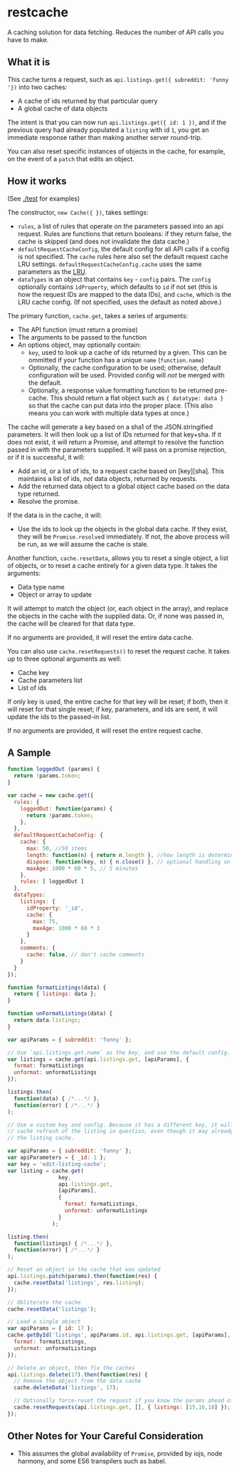 # restcache
A caching solution for data fetching. Reduces the number of API calls you have
to make.

## What it is

This cache turns a request, such as `api.listings.get({ subreddit: 'funny '})`
into two caches:

* A cache of ids returned by that particular query
* A global cache of data objects

The intent is that you can now run `api.listings.get({ id: 1 })`, and if the
previous query had already populated a `listing` with id `1`, you get an
immediate response rather than making another server round-trip.

You can also reset specific instances of objects in the cache, for example, on
the event of a `patch` that edits an object.

## How it works

(See [./test](./test) for examples)

The constructor, `new Cache({ })`, takes settings:

* `rules`, a list of rules that operate on the parameters passed into an api request.
  Rules are functions that return booleans: if they return false, the cache
  is skipped (and does not invalidate the data cache.)
* `defaultRequestCacheConfig`, the default config for all API calls if a config is not
  specified. The `cache` rules here also set the default request cache LRU
  settings. `defaultRequestCacheConfig.cache` uses the same parameters as the
  [LRU](https://github.com/isaacs/node-lru-cache).
* `dataTypes` is an object that contains `key` - `config` pairs. The `config`
  optionally contains `idProperty`, which defaults to `id` if not set (this
  is how the request IDs are mapped to the data IDs), and `cache`, which
  is the LRU cache config. (If not specified, uses the default as noted above.)

The primary function, `cache.get`, takes a series of arguments:

* The API function (must return a promise)
* The arguments to be passed to the function
* An options object, may optionally contain:
  * `key`, used to look up a cache of ids returned by a given. This can be
    ommitted if your function has a unique `name` (`function.name`)
  * Optionally, the cache configuration to be used; otherwise, default configuration
    will be used. Provided config will *not* be merged with the default.
  * Optionally, a response value formatting function to be returned pre-cache.
    This should return a flat object such as `{ datatype: data }` so that the
    cache can put data into the proper place. (This also means you can work with
    multiple data types at once.)

The cache will generate a key based on a sha1 of the JSON.stringified parameters.
It will then look up a list of IDs returned for that key+sha. If it does not
exist, it will return a Promise, and attempt to resolve the function passed in
with the parameters supplied. It will pass on a promise rejection, or if it is
successful, it will:

* Add an id, or a list of ids, to a request cache based on [key][sha]. This
  maintains a list of ids, *not* data objects, returned by requests.
* Add the returned data object to a global object cache based on the data type
  returned.
* Resolve the promise.

If the data is in the cache, it will:

* Use the ids to look up the objects in the global data cache. If they exist,
  they will be `Promise.resolve`d immediately. If not, the above process will
  be run, as we will assume the cache is stale.


Another function, `cache.resetData`, allows you to reset a single object, a list of
objects, or to reset a cache entirely for a given data type. It takes the
arguments:

* Data type name
* Object or array to update

It will attempt to match the object (or, each object in the array), and replace
the objects in the cache with the supplied data. Or, if none was passed in, the
cache will be cleared for that data type.

If no arguments are provided, it will reset the entire data cache.

You can also use `cache.resetRequests()` to reset the request cache. It takes
up to three optional arguments as well:

* Cache key
* Cache parameters list
* List of ids

If only key is used, the entire cache for that key will be reset; if both, then
it will reset for that single reset; if key, parameters, and ids are sent, it
will update the ids to the passed-in list.

If no arguments are provided, it will reset the entire request cache.

## A Sample

```javascript
function loggedOut (params) {
  return !params.token;
}

var cache = new cache.get({
  rules: {
    loggedOut: function(params) {
      return !params.token;
    },
  },
  defaultRequestCacheConfig: {
    cache: {
      max: 50, //50 items
      length: function(n) { return n.length }, //how length is determined
      dispose: function(key, n) { n.close() }, // optional handling on disposal
      maxAge: 1000 * 60 * 5, // 5 minutes
    },
    rules: [ loggedOut ]
  },
  dataTypes:
    listings: {
      idProperty: '_id',
      cache: {
        max: 75,
        maxAge: 1000 * 60 * 3
      }
    },
    comments: {
      cache: false, // don't cache comments
    }
  }
});

function formatListings(data) {
  return { listings: data };
}

function unFormatListings(data) {
  return data.listings;
}

var apiParams = { subreddit: 'funny' };

// Use `api.listings.get.name` as the key, and use the default config.
var listings = cache.get(api.listings.get, [apiParams], {
  format: formatListings
  unformat: unformatListings
});

listings.then(
  function(data) { /*...*/ },
  function(error) { /*...*/ }
);

// Use a custom key and config. Because it has a different key, it will force a
// cache refresh of the listing in question, even though it may already be in
// the listing cache.

var apiParams = { subreddit: 'funny' };
var apiParameters = { _id: 1 };
var key = 'edit-listing-cache';
var listing = cache.get(
                key,
                api.listings.get,
                [apiParams],
                {
                  format: formatListings,
                  unformat: unformatListings
                }
              );

listing.then(
  function(listings) { /*...*/ },
  function(error) { /*...*/ }
);

// Reset an object in the cache that was updated
api.listings.patch(params).then(function(res) {
  cache.resetData('listings', res.listing);
});

// Obliterate the cache
cache.resetData('listings');

// Load a single object
var apiParams = { id: 17 };
cache.getById('listings', apiParams.id, api.listings.get, [apiParams], {
  format: formatListings,
  unformat: unformatListings
});

// Delete an object, then fix the caches
api.listings.delete(17).then(function(res) {
  // Remove the object from the data cache
  cache.deleteData('listings', 17);

  // Optionally force-reset the request if you know the params ahead of time
  cache.resetRequests(api.listings.get, [], { listings: [15,16,18] });
});
```

## Other Notes for Your Careful Consideration

* This assumes the global availability of `Promise`, provided by iojs, node
  harmony, and some ES6 transpilers such as babel.

